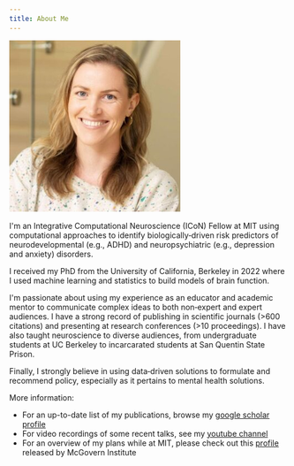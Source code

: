 ```yaml
---
title: About Me
---
```


![](assets/images/profile_mk.png)

I'm an Integrative Computational Neuroscience (ICoN) Fellow at MIT using computational approaches to identify biologically‐driven risk predictors of neurodevelopmental (e.g., ADHD) and neuropsychiatric (e.g., depression and anxiety) disorders. 

I received my PhD from the University of California, Berkeley in 2022 where I used machine learning and statistics to build models of brain function.

I'm passionate about using my experience as an educator and academic mentor to communicate complex ideas to both non‐expert and expert audiences. 
I have a strong record of publishing in scientific journals (>600 citations) and presenting at research conferences (>10 proceedings). I have also taught neuroscience to diverse audiences, from undergraduate students at UC Berkeley to incarcarated students at San Quentin State Prison. 

Finally, I strongly believe in using data‐driven solutions to formulate and recommend policy, especially as it pertains to mental health solutions. 

More information: 
* For an up-to-date list of my publications, browse my [google scholar profile](https://scholar.google.com/citations?user=YS9zF8gAAAAJ&hl=en)
* For video recordings of some recent talks, see my [youtube channel](https://www.youtube.com/@maedbhking6900/featured)
* For an overview of my plans while at MIT, please check out this [profile](assets/images/ICoN_profile.png) released by McGovern Institute